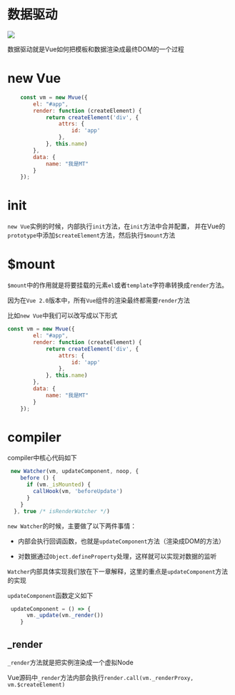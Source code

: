 # 数据驱动

![](https://ustbhuangyi.github.io/vue-analysis/assets/new-vue.png)

数据驱动就是Vue如何把模板和数据渲染成最终DOM的一个过程

# new Vue

```javascript
	const vm = new Mvue({
		el: "#app",
		render: function (createElement) {
			return createElement('div', {
				attrs: {
					id: 'app'
				},
			}, this.name)
		},
		data: {
			name: "我是MT"
		}
	});
```

# init

`new Vue`实例的时候，内部执行`init`方法，在`init`方法中合并配置，
并在Vue的`prototype`中添加`$createElement`方法，然后执行`$mount`方法

# $mount

`$mount`中的作用就是将要挂载的元素`el`或者`template`字符串转换成`render`方法。

因为在`Vue 2.0`版本中，所有`Vue`组件的渲染最终都需要`render`方法

比如`new Vue`中我们可以改写成以下形式

```javascript
const vm = new Mvue({
		el: "#app",
		render: function (createElement) {
			return createElement('div', {
				attrs: {
					id: 'app'
				},
			}, this.name)
		},
		data: {
			name: "我是MT"
		}
	});
```

# compiler

compiler中核心代码如下

```javascript
 new Watcher(vm, updateComponent, noop, {
    before () {
      if (vm._isMounted) {
        callHook(vm, 'beforeUpdate')
      }
    }
  }, true /* isRenderWatcher */)
```

`new Watcher`的时候，主要做了以下两件事情：

- 内部会执行回调函数，也就是`updateComponent`方法（渲染成DOM的方法）

- 对数据通过`Object.defineProperty`处理，这样就可以实现对数据的监听

`Watcher`内部具体实现我们放在下一章解释，这里的重点是`updateComponent`方法的实现

`updateComponent`函数定义如下

```javascript
 updateComponent = () => {
      vm._update(vm._render())
    }
```

## _render

`_render`方法就是把实例渲染成一个虚拟Node

Vue源码中`_render`方法内部会执行`render.call(vm._renderProxy, vm.$createElement)`


